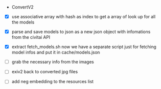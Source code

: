 - ConvertV2
- [x] use associative array with hash as index to get a array of look up for all the models
- [x] parse and save models to json as a new json object with infomations from the civitai API

- [x] extract fetch_models.sh
      now we have a separate script just for fetching model infos and put it in cache/models.json

- [ ] grab the necessary info from the images

- [ ] exiv2 back to converted jpg files

- [ ] add neg embedding to the resources list
